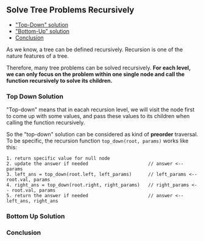 ## Solve Tree Problems Recursively

 - ["Top-Down" solution](#top-down-solution)
 - ["Bottom-Up" solution](#bottom-up-solution)
 - [Conclusion](#conclusion)
 
As we know, a tree can be defined recursively. Recursion is one of the nature features of a tree.

Therefore, many tree problems can be solved recursively. **For each level, we can only focus on the problem within one single node and call
the function recursively to solve its children.**

### Top Down Solution
"Top-down" means that in eacah recursion level, we will visit the node first to come up with some values, and pass these values to its children
when calling the function recursively.

So the "top-down" solution can be considered as kind of **preorder** traversal. To be specific, the recursion function `top_down(root, params)` works 
like this:

```
1. return specific value for null node
2. update the answer if needed                      // answer <-- params
3. left_ans = top_down(root.left, left_params)      // left_params <-- root.val, params
4. right_ans = top_down(root.right, right_params)   // right_params <-- root.val, params
5. return the answer if needed                      // answer <-- left_ans, right_ans
```

### Bottom Up Solution
### Conclusion
